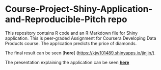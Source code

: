 # Course-Project-Shiny-Application-and-Reproducible-Pitch repo

This repository contains R code and an R Markdown file for Shiny application. This is peer-graded Assignment for Coursera Developing Data Products course.
The application predicts the price of diamonds.

The final result can be seen [**here**] (https://kjw101489.shinyapps.io/jinjin/).

The presentation explaining the application can be seen [**here**](http://rpubs.com/kjw101489/280698)
